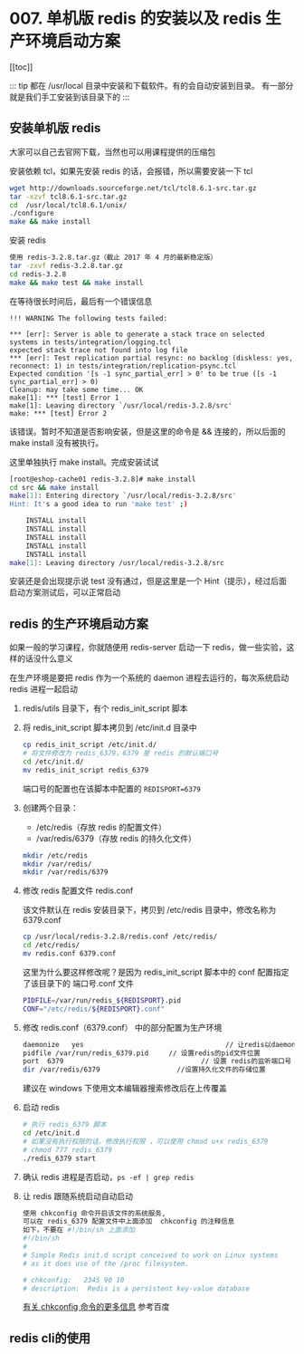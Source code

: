 # 007. 单机版 redis 的安装以及 redis 生产环境启动方案
[[toc]]

::: tip
都在 /usr/local 目录中安装和下载软件。有的会自动安装到目录。
有一部分就是我们手工安装到该目录下的
:::

## 安装单机版 redis
大家可以自己去官网下载，当然也可以用课程提供的压缩包

安装依赖 tcl，如果先安装 redis 的话，会报错，所以需要安装一下 tcl

```bash
wget http://downloads.sourceforge.net/tcl/tcl8.6.1-src.tar.gz
tar -xzvf tcl8.6.1-src.tar.gz
cd  /usr/local/tcl8.6.1/unix/
./configure  
make && make install
```
安装 redis

```bash
使用 redis-3.2.8.tar.gz（截止 2017 年 4 月的最新稳定版）
tar -zxvf redis-3.2.8.tar.gz
cd redis-3.2.8
make && make test && make install
```
在等待很长时间后，最后有一个错误信息

```
!!! WARNING The following tests failed:

*** [err]: Server is able to generate a stack trace on selected systems in tests/integration/logging.tcl
expected stack trace not found into log file
*** [err]: Test replication partial resync: no backlog (diskless: yes, reconnect: 1) in tests/integration/replication-psync.tcl
Expected condition '[s -1 sync_partial_err] > 0' to be true ([s -1 sync_partial_err] > 0)
Cleanup: may take some time... OK
make[1]: *** [test] Error 1
make[1]: Leaving directory `/usr/local/redis-3.2.8/src'
make: *** [test] Error 2
```

该错误。暂时不知道是否影响安装，但是这里的命令是 && 连接的，所以后面的 make install 没有被执行。

这里单独执行 make install。完成安装试试

```bash
[root@eshop-cache01 redis-3.2.8]# make install
cd src && make install
make[1]: Entering directory `/usr/local/redis-3.2.8/src'
Hint: It's a good idea to run 'make test' ;)

    INSTALL install
    INSTALL install
    INSTALL install
    INSTALL install
    INSTALL install
make[1]: Leaving directory /usr/local/redis-3.2.8/src
```
安装还是会出现提示说 test 没有通过，但是这里是一个 Hint（提示），经过后面启动方案测试后，可以正常启动

## redis 的生产环境启动方案
如果一般的学习课程，你就随便用 redis-server 启动一下 redis，做一些实验，这样的话没什么意义

在生产环境是要把 redis 作为一个系统的 daemon 进程去运行的，每次系统启动 redis 进程一起启动

1. redis/utils 目录下，有个 redis_init_script 脚本
2. 将 redis_init_script 脚本拷贝到 /etc/init.d 目录中

    ```bash
    cp redis_init_script /etc/init.d/
    # 将文件修改为 redis_6379，6379 是 redis 的默认端口号
    cd /etc/init.d/
    mv redis_init_script redis_6379
    ```
    端口号的配置也在该脚本中配置的 `REDISPORT=6379`
3. 创建两个目录：

    - /etc/redis（存放 redis 的配置文件）
    - /var/redis/6379（存放 redis 的持久化文件）

    ```bash
    mkdir /etc/redis
    mkdir /var/redis/
    mkdir /var/redis/6379
    ```
4. 修改 redis 配置文件 redis.conf

    该文件默认在 redis 安装目录下，拷贝到 /etc/redis 目录中，修改名称为 6379.conf

    ```bash
    cp /usr/local/redis-3.2.8/redis.conf /etc/redis/
    cd /etc/redis/
    mv redis.conf 6379.conf
    ```
    这里为什么要这样修改呢？是因为 redis_init_script 脚本中的 conf 配置指定了该目录下的 端口号.conf 文件

    ```bash
    PIDFILE=/var/run/redis_${REDISPORT}.pid
    CONF="/etc/redis/${REDISPORT}.conf"
    ```
5. 修改 redis.conf（6379.conf） 中的部分配置为生产环境

    ```bash
    daemonize	yes							          // 让redis以daemon进程运行
    pidfile /var/run/redis_6379.pid     // 设置redis的pid文件位置
    port  6379						            // 设置 redis的监听端口号
    dir /var/redis/6379				      //设置持久化文件的存储位置
    ```
    建议在 windows 下使用文本编辑器搜索修改后在上传覆盖
6. 启动 redis

    ```bash
    # 执行 redis_6379 脚本
    cd /etc/init.d
    # 如果没有执行权限的话，修改执行权限 ，可以使用 chmod u+x redis_6379
    # chmod 777 redis_6379
    ./redis_6379 start
    ```
7. 确认 redis 进程是否启动，`ps -ef | grep redis`
8. 让 redis 跟随系统启动自动启动

    ```bash
    使用 chkconfig 命令开启该文件的系统服务,
    可以在 redis_6379 配置文件中上面添加  chkconfig 的注释信息
    如下，不要在 #!/bin/sh 上面添加
    #!/bin/sh
    #
    # Simple Redis init.d script conceived to work on Linux systems
    # as it does use of the /proc filesystem.

    # chkconfig:   2345 90 10
    # description:  Redis is a persistent key-value database
    ```
    [有关 chkconfig 命令的更多信息](https://www.cnblogs.com/qmfsun/p/3847459.html) 参考百度

## redis cli的使用
